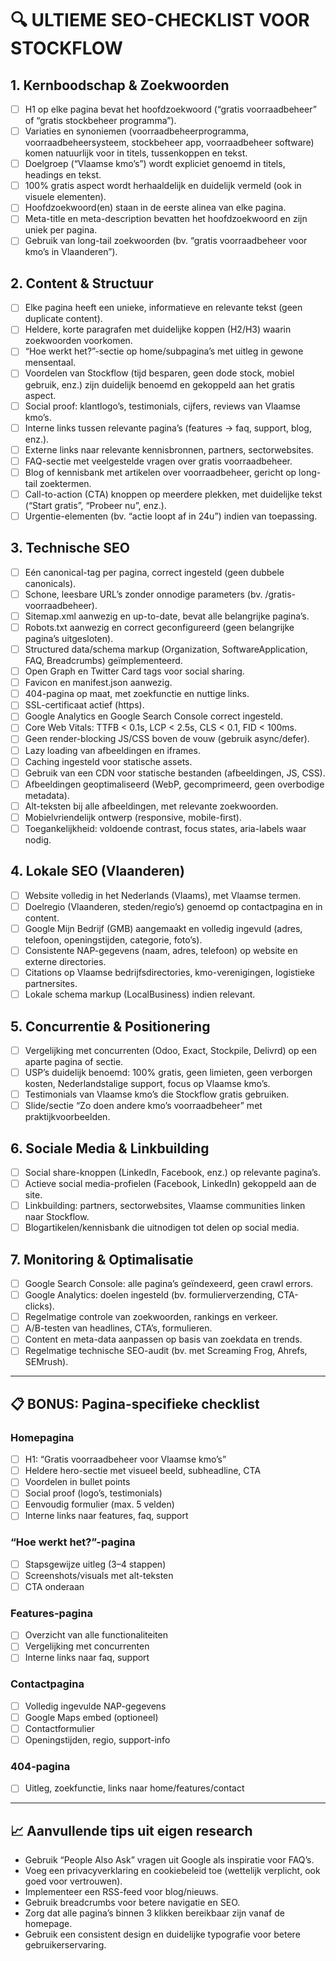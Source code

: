 # 🔍 ULTIEME SEO-CHECKLIST VOOR STOCKFLOW

## 1. Kernboodschap & Zoekwoorden
- [ ] H1 op elke pagina bevat het hoofdzoekwoord (“gratis voorraadbeheer” of “gratis stockbeheer programma”).
- [ ] Variaties en synoniemen (voorraadbeheerprogramma, voorraadbeheersysteem, stockbeheer app, voorraadbeheer software) komen natuurlijk voor in titels, tussenkoppen en tekst.
- [ ] Doelgroep (“Vlaamse kmo’s”) wordt expliciet genoemd in titels, headings en tekst.
- [ ] 100% gratis aspect wordt herhaaldelijk en duidelijk vermeld (ook in visuele elementen).
- [ ] Hoofdzoekwoord(en) staan in de eerste alinea van elke pagina.
- [ ] Meta-title en meta-description bevatten het hoofdzoekwoord en zijn uniek per pagina.
- [ ] Gebruik van long-tail zoekwoorden (bv. “gratis voorraadbeheer voor kmo’s in Vlaanderen”).

## 2. Content & Structuur
- [ ] Elke pagina heeft een unieke, informatieve en relevante tekst (geen duplicate content).
- [ ] Heldere, korte paragrafen met duidelijke koppen (H2/H3) waarin zoekwoorden voorkomen.
- [ ] “Hoe werkt het?”-sectie op home/subpagina’s met uitleg in gewone mensentaal.
- [ ] Voordelen van Stockflow (tijd besparen, geen dode stock, mobiel gebruik, enz.) zijn duidelijk benoemd en gekoppeld aan het gratis aspect.
- [ ] Social proof: klantlogo’s, testimonials, cijfers, reviews van Vlaamse kmo’s.
- [ ] Interne links tussen relevante pagina’s (features → faq, support, blog, enz.).
- [ ] Externe links naar relevante kennisbronnen, partners, sectorwebsites.
- [ ] FAQ-sectie met veelgestelde vragen over gratis voorraadbeheer.
- [ ] Blog of kennisbank met artikelen over voorraadbeheer, gericht op long-tail zoektermen.
- [ ] Call-to-action (CTA) knoppen op meerdere plekken, met duidelijke tekst (“Start gratis”, “Probeer nu”, enz.).
- [ ] Urgentie-elementen (bv. “actie loopt af in 24u”) indien van toepassing.

## 3. Technische SEO
- [ ] Eén canonical-tag per pagina, correct ingesteld (geen dubbele canonicals).
- [ ] Schone, leesbare URL’s zonder onnodige parameters (bv. /gratis-voorraadbeheer).
- [ ] Sitemap.xml aanwezig en up-to-date, bevat alle belangrijke pagina’s.
- [ ] Robots.txt aanwezig en correct geconfigureerd (geen belangrijke pagina’s uitgesloten).
- [ ] Structured data/schema markup (Organization, SoftwareApplication, FAQ, Breadcrumbs) geïmplementeerd.
- [ ] Open Graph en Twitter Card tags voor social sharing.
- [ ] Favicon en manifest.json aanwezig.
- [ ] 404-pagina op maat, met zoekfunctie en nuttige links.
- [ ] SSL-certificaat actief (https).
- [ ] Google Analytics en Google Search Console correct ingesteld.
- [ ] Core Web Vitals: TTFB < 0.1s, LCP < 2.5s, CLS < 0.1, FID < 100ms.
- [ ] Geen render-blocking JS/CSS boven de vouw (gebruik async/defer).
- [ ] Lazy loading van afbeeldingen en iframes.
- [ ] Caching ingesteld voor statische assets.
- [ ] Gebruik van een CDN voor statische bestanden (afbeeldingen, JS, CSS).
- [ ] Afbeeldingen geoptimaliseerd (WebP, gecomprimeerd, geen overbodige metadata).
- [ ] Alt-teksten bij alle afbeeldingen, met relevante zoekwoorden.
- [ ] Mobielvriendelijk ontwerp (responsive, mobile-first).
- [ ] Toegankelijkheid: voldoende contrast, focus states, aria-labels waar nodig.

## 4. Lokale SEO (Vlaanderen)
- [ ] Website volledig in het Nederlands (Vlaams), met Vlaamse termen.
- [ ] Doelregio (Vlaanderen, steden/regio’s) genoemd op contactpagina en in content.
- [ ] Google Mijn Bedrijf (GMB) aangemaakt en volledig ingevuld (adres, telefoon, openingstijden, categorie, foto’s).
- [ ] Consistente NAP-gegevens (naam, adres, telefoon) op website en externe directories.
- [ ] Citations op Vlaamse bedrijfsdirectories, kmo-verenigingen, logistieke partnersites.
- [ ] Lokale schema markup (LocalBusiness) indien relevant.

## 5. Concurrentie & Positionering
- [ ] Vergelijking met concurrenten (Odoo, Exact, Stockpile, Delivrd) op een aparte pagina of sectie.
- [ ] USP’s duidelijk benoemd: 100% gratis, geen limieten, geen verborgen kosten, Nederlandstalige support, focus op Vlaamse kmo’s.
- [ ] Testimonials van Vlaamse kmo’s die Stockflow gratis gebruiken.
- [ ] Slide/sectie “Zo doen andere kmo’s voorraadbeheer” met praktijkvoorbeelden.

## 6. Sociale Media & Linkbuilding
- [ ] Social share-knoppen (LinkedIn, Facebook, enz.) op relevante pagina’s.
- [ ] Actieve social media-profielen (Facebook, LinkedIn) gekoppeld aan de site.
- [ ] Linkbuilding: partners, sectorwebsites, Vlaamse communities linken naar Stockflow.
- [ ] Blogartikelen/kennisbank die uitnodigen tot delen op social media.

## 7. Monitoring & Optimalisatie
- [ ] Google Search Console: alle pagina’s geïndexeerd, geen crawl errors.
- [ ] Google Analytics: doelen ingesteld (bv. formulierverzending, CTA-clicks).
- [ ] Regelmatige controle van zoekwoorden, rankings en verkeer.
- [ ] A/B-testen van headlines, CTA’s, formulieren.
- [ ] Content en meta-data aanpassen op basis van zoekdata en trends.
- [ ] Regelmatige technische SEO-audit (bv. met Screaming Frog, Ahrefs, SEMrush).

---

## 📋 BONUS: Pagina-specifieke checklist

### Homepagina
- [ ] H1: “Gratis voorraadbeheer voor Vlaamse kmo’s”
- [ ] Heldere hero-sectie met visueel beeld, subheadline, CTA
- [ ] Voordelen in bullet points
- [ ] Social proof (logo’s, testimonials)
- [ ] Eenvoudig formulier (max. 5 velden)
- [ ] Interne links naar features, faq, support

### “Hoe werkt het?”-pagina
- [ ] Stapsgewijze uitleg (3–4 stappen)
- [ ] Screenshots/visuals met alt-teksten
- [ ] CTA onderaan

### Features-pagina
- [ ] Overzicht van alle functionaliteiten
- [ ] Vergelijking met concurrenten
- [ ] Interne links naar faq, support

### Contactpagina
- [ ] Volledig ingevulde NAP-gegevens
- [ ] Google Maps embed (optioneel)
- [ ] Contactformulier
- [ ] Openingstijden, regio, support-info

### 404-pagina
- [ ] Uitleg, zoekfunctie, links naar home/features/contact

---

## 📈 Aanvullende tips uit eigen research
- Gebruik “People Also Ask” vragen uit Google als inspiratie voor FAQ’s.
- Voeg een privacyverklaring en cookiebeleid toe (wettelijk verplicht, ook goed voor vertrouwen).
- Implementeer een RSS-feed voor blog/nieuws.
- Gebruik breadcrumbs voor betere navigatie en SEO.
- Zorg dat alle pagina’s binnen 3 klikken bereikbaar zijn vanaf de homepage.
- Gebruik een consistent design en duidelijke typografie voor betere gebruikerservaring.